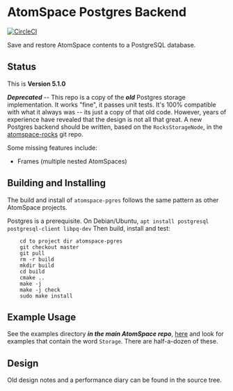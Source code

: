AtomSpace Postgres Backend
==========================

[![CircleCI](https://circleci.com/gh/opencog/atomspace-pgres.svg?style=svg)](https://circleci.com/gh/opencog/atomspace-pgres)

Save and restore AtomSpace contents to a PostgreSQL database.
 
Status
------
This is **Version 5.1.0**

***Deprecated*** -- This repo is a copy of the ***old*** Postgres
storage implementation. It works "fine", it passes unit tests. It's
100% compatible with what it always was -- its just a copy of that old
code.  However, years of experience have revealed that the design is
not all that great. A new Postgres backend should be written, based on
the `RocksStorageNode`, in the
[atomspace-rocks](https://github.com/atomspace-rocks) git repo.

Some missing features include:
* Frames (multiple nested AtomSpaces)

Building and Installing
-----------------------
The build and install of `atomspace-pgres` follows the same pattern as
other AtomSpace projects.

Postgres is a prerequisite. On Debian/Ubuntu,
`apt install postgresql postgresql-client libpq-dev`
Then build, install and test:
```
    cd to project dir atomspace-pgres
    git checkout master
    git pull
    rm -r build
    mkdir build
    cd build
    cmake ..
    make -j
    make -j check
    sudo make install
```

Example Usage
-------------
See the examples directory ***in the main AtomSpace repo***,
[here](https://github.com/opencog/atomspace/tree/master/examples/atomspace)
and look for examples that contain the word `Storage`. There are
half-a-dozen of these.

Design
------
Old design notes and a performance diary can be found in the source
tree.
